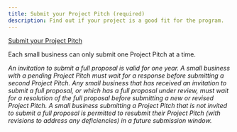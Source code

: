 ```yaml
---
title: Submit your Project Pitch (required)
description: Find out if your project is a good fit for the program. 
---
```


<a class="usa-button usa-button-primary button-arrow"  target="_blank" href="https://nsfiip.force.com/sbir">
Submit your Project Pitch</a>

Each small business can only submit one Project Pitch at a time.

<i>An invitation to submit a full proposal is valid for one year. A small business with a pending Project Pitch must wait for a response before submitting a second Project Pitch. Any small business that has received an invitation to submit a full proposal, or which has a full proposal under review, must wait for a resolution of the full proposal before submitting a new or revised Project Pitch. A small business submitting a Project Pitch that is not invited to submit a full proposal is permitted to resubmit their Project Pitch (with revisions to address any deficiencies) in a future submission window.</i>
